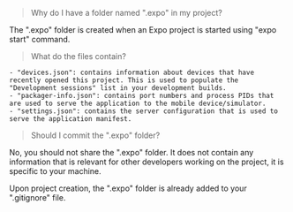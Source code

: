> Why do I have a folder named ".expo" in my project?

The ".expo" folder is created when an Expo project is started using "expo start" command.

> What do the files contain?

    - "devices.json": contains information about devices that have recently opened this project. This is used to populate the "Development sessions" list in your development builds.
    - "packager-info.json": contains port numbers and process PIDs that are used to serve the application to the mobile device/simulator.
    - "settings.json": contains the server configuration that is used to serve the application manifest.

> Should I commit the ".expo" folder?

No, you should not share the ".expo" folder. It does not contain any information that is relevant for other developers working on the project, it is specific to your machine.

Upon project creation, the ".expo" folder is already added to your ".gitignore" file.
